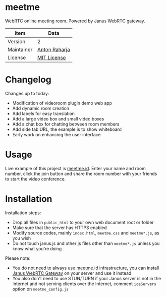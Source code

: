 # meetme

WebRTC online meeting room. Powered by Janus WebRTC gateway.

Item       | Data
---------- | ----------------------------------------
Version    | 2
Maintainer | [Anton Raharja](http://antonraharja.com)
License    | [MIT License](LICENSE.md)

# Changelog

Changes up to today:

- Modification of videoroom plugin demo web app
- Add dynamic room creation
- Add labels for easy translation
- Add a large video box and small video boxes
- Add a chat box for chatting between room members
- Add side tab URL, the example is to show whiteboard
- Early work on enhancing the user interface

# Usage

Live example of this project is [meetme.id](https://meetme.id).
Enter your name and room number, click the join button and share the room number with your friends to start the video conference.

# Installation

Installation steps:

- Drop all files in `public_html` to your own web document root or folder
- Make sure that the server has HTTPS enabled
- Modify source codes, mainly `index.html`, `meetme.css` and `meetme*.js`, as you wish
- Do not touch janus.js and other js files other than `meetme*.js` unless you know what you're doing

Please note:

- You do not need to always use [meetme.id](https://meetme.id) infrastructure, you can install [Janus WebRTC Gateway](https://janus.conf.meetecho.com/) on your server and use it instead
- You also don't need to use STUN/TURN if your Janus server is not in the Internet and not serving clients over the Internet, comment `iceServers` option on `meetme_config.js`
